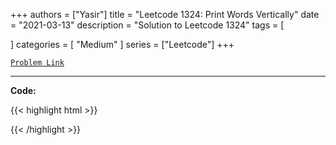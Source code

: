 
+++
authors = ["Yasir"]
title = "Leetcode 1324: Print Words Vertically"
date = "2021-03-13"
description = "Solution to Leetcode 1324"
tags = [
    
]
categories = [
    "Medium"
]
series = ["Leetcode"]
+++



[`Problem Link`](https://leetcode.com/problems/print-words-vertically/description/)

---

**Code:**

{{< highlight html >}}

{{< /highlight >}}

